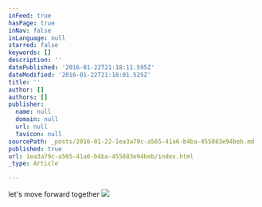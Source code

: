 ```yaml
---
inFeed: true
hasPage: true
inNav: false
inLanguage: null
starred: false
keywords: []
description: ''
datePublished: '2016-01-22T21:18:11.595Z'
dateModified: '2016-01-22T21:18:01.525Z'
title: ''
author: []
authors: []
publisher:
  name: null
  domain: null
  url: null
  favicon: null
sourcePath: _posts/2016-01-22-1ea3a79c-a565-41a6-b4ba-455883e94beb.md
published: true
url: 1ea3a79c-a565-41a6-b4ba-455883e94beb/index.html
_type: Article

---
```

let's move forward together
![](https://the-grid-user-content.s3-us-west-2.amazonaws.com/35ca66a6-4e99-4dbd-956a-b68c412f361c.jpg)